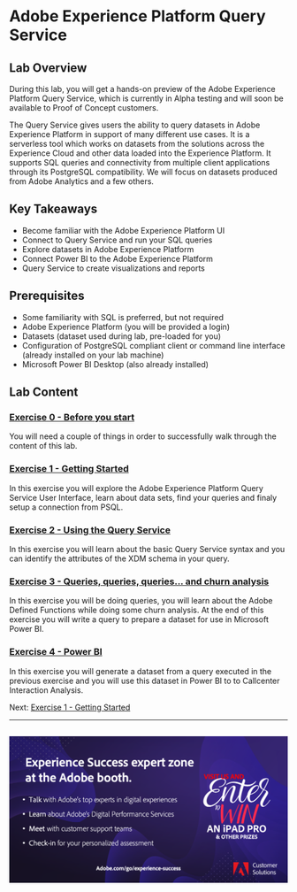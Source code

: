 # Adobe Experience Platform Query Service

## Lab Overview

During this lab, you will get a hands-on preview of the Adobe Experience Platform Query Service, which is currently in Alpha testing and will soon be available to Proof of Concept customers.

The Query Service gives users the ability to query datasets in Adobe Experience Platform in support of many different use cases. It is a serverless tool which works on datasets from the solutions across the Experience Cloud and other data loaded into the Experience Platform. It supports SQL queries and connectivity from multiple client applications through its PostgreSQL compatibility. We will focus on datasets produced from Adobe Analytics and a few others.

## Key Takeaways

  * Become familiar with the Adobe Experience Platform UI
  * Connect to Query Service and run your SQL queries
  * Explore datasets in Adobe Experience Platform
  * Connect Power BI to the Adobe Experience Platform  
  * Query Service to create visualizations and reports

## Prerequisites

  * Some familiarity with SQL is preferred, but not required
  * Adobe Experience Platform (you will be provided a login)
  * Datasets (dataset used during lab, pre-loaded for you)
  * Configuration of PostgreSQL compliant client or command line interface (already installed on your lab machine)
  * Microsoft Power BI Desktop (also already installed)

## Lab Content

### [Exercise 0 - Before you start](exercises/0-before-we-start.md)

You will need a couple of things in order to successfully walk through the content of this lab.

### [Exercise 1 - Getting Started](exercises/1-getting-started.md)

In this exercise you will explore the Adobe Experience Platform Query Service User Interface, learn about data sets, find your queries and finaly setup a connection from PSQL.

### [Exercise 2 - Using the Query Service](exercises/2-using-query-service.md)

In this exercise you will learn about the basic Query Service syntax and you can identify the attributes of the XDM schema in your query.

### [Exercise 3 - Queries, queries, queries...  and churn analysis](exercises/3-queries.md)

In this exercise you will be doing queries, you will learn about the Adobe Defined Functions while doing some churn analysis. At the end of this exercise you will write a query to prepare a dataset for use in Microsoft Power BI.

### [Exercise 4 - Power BI](exercises/4-power-bi.md)

In this exercise you will generate a dataset from a query executed in the previous exercise and you will use this dataset in Power BI to to Callcenter Interaction Analysis.


Next: [Exercise 1 - Getting Started](exercises/1-getting-started.md)

---
![Go Back to All Tech Lab Content](./images/expsuccess.png)
---


